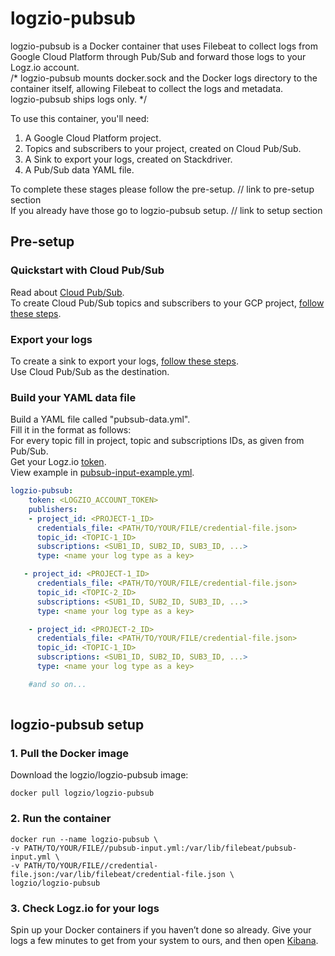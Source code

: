 # logzio-pubsub

logzio-pubsub is a Docker container that uses Filebeat to collect logs from Google Cloud Platform through Pub/Sub and forward those logs to your Logz.io account.
<br/>/*
logzio-pubsub mounts docker.sock and the Docker logs directory to the container itself, allowing Filebeat to collect the logs and metadata.
<br/>
logzio-pubsub ships logs only. */<br/>

To use this container, you'll need:
1. A Google Cloud Platform project.
2. Topics and subscribers to your project, created on Cloud Pub/Sub.
3. A Sink to export your logs, created on Stackdriver.
4. A Pub/Sub data YAML file.

To complete these stages please follow the pre-setup. // link to pre-setup section <br/>
If you already have those go to logzio-pubsub setup. // link to setup section

## Pre-setup

### Quickstart with Cloud Pub/Sub
  Read about [Cloud Pub/Sub](https://cloud.google.com/pubsub/docs/overview).<br/>
  To create Cloud Pub/Sub topics and subscribers to your GCP project, [follow these steps](https://cloud.google.com/pubsub/docs/quickstart-console).<br/>
    
### Export your logs
 To create a sink to export your logs, [follow these steps](https://cloud.google.com/logging/docs/export/configure_export_v2).<br/> Use Cloud Pub/Sub as the destination.
### Build your YAML data file
Build a YAML file called "pubsub-data.yml".<br/>
Fill it in the format as follows:<br/>
For every topic fill in project, topic and subscriptions IDs, as given from Pub/Sub.<br/>
Get your Logz.io [token](https://app.logz.io/#/dashboard/settings/general).<br/>
View example in [pubsub-input-example.yml](https://github.com/logzio/logzio-pubsub/blob/develop/pubsub-input-example.yml).

```yml
logzio-pubsub:
    token: <LOGZIO_ACCOUNT_TOKEN>
    publishers:
    - project_id: <PROJECT-1_ID>
      credentials_file: <PATH/TO/YOUR/FILE/credential-file.json>
      topic_id: <TOPIC-1_ID>
      subscriptions: <SUB1_ID, SUB2_ID, SUB3_ID, ...>
      type: <name your log type as a key>

   - project_id: <PROJECT-1_ID>
      credentials_file: <PATH/TO/YOUR/FILE/credential-file.json>
      topic_id: <TOPIC-2_ID>
      subscriptions: <SUB1_ID, SUB2_ID, SUB3_ID, ...>
      type: <name your log type as a key>

    - project_id: <PROJECT-2_ID>
      credentials_file: <PATH/TO/YOUR/FILE/credential-file.json>
      topic_id: <TOPIC-1_ID>
      subscriptions: <SUB1_ID, SUB2_ID, SUB3_ID, ...>
      type: <name your log type as a key>

    #and so on...
    
```
## logzio-pubsub setup

### 1. Pull the Docker image

Download the logzio/logzio-pubsub image:

```shell
docker pull logzio/logzio-pubsub
```

### 2. Run the container

```shell
docker run --name logzio-pubsub \
-v PATH/TO/YOUR/FILE//pubsub-input.yml:/var/lib/filebeat/pubsub-input.yml \
-v PATH/TO/YOUR/FILE//credential-file.json:/var/lib/filebeat/credential-file.json \
logzio/logzio-pubsub
```

### 3. Check Logz.io for your logs

Spin up your Docker containers if you haven’t done so already. Give your logs a few minutes to get from your system to ours, and then open [Kibana](https://app.logz.io/#/dashboard/kibana).
